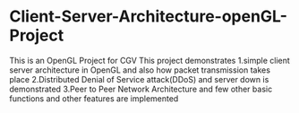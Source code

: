 # Client-Server-Architecture-openGL-Project
This is an OpenGL Project for CGV 
This project demonstrates
1.simple client server architecture in OpenGL and also how packet transmission takes place 
2.Distributed Denial of Service attack(DDoS) and server down is demonstrated
3.Peer to Peer Network Architecture and 
few other basic functions and other features are implemented 
